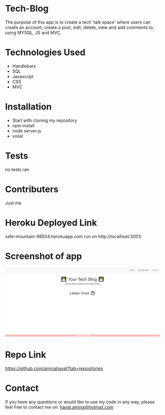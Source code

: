 # Tech-Blog

The purpose of this app is to create a tech 'talk space' where users can create an account, create a post, edit, delete, view and add comments to, using MYSQL, JS and MVC.

# Technologies Used
* Handlebars
* SQL
* Javascript
* CSS
* MVC

# Installation
* Start with cloning my repository
* npm install
* node server.js
* voila!

# Tests
no tests ran

# Contributers
Just me

# Heroku Deployed Link
safe-mountain-98504.herokuapp.com
run on http://localhost:3001/

# Screenshot of app
![alt text](./public/images/Capture.JPG)


# Repo Link
https://github.com/aminahayat?tab=repositories


# Contact
If you have any questions or would like to use my code in any way, please feel free to contact me on: 
hayat.amina@hotmail.com